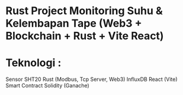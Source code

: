 # Rust Project Monitoring Suhu & Kelembapan Tape (Web3 + Blockchain + Rust + Vite React)
# Teknologi :
Sensor SHT20
Rust (Modbus, Tcp Server, Web3)
InfluxDB
React (Vite)
Smart Contract Solidity (Ganache)
